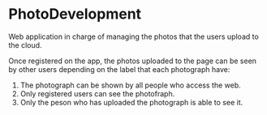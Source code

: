 # PhotoDevelopment
Web application in charge of managing the photos that the users upload to the cloud.

Once registered on the app, the photos uploaded to the page can be seen by other users depending on the label that each photograph have:
1. The photograph can be shown by all people who access the web.
2. Only registered users can see the photofraph.
3. Only the peson who has uploaded the photograph is able to see it.
